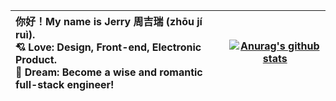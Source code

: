 | 你好！My name is Jerry 周吉瑞 (zhōu jí ruì).<br />💘 Love: Design, Front-end, Electronic Product.<br />🚀 Dream: Become a wise and romantic full-stack engineer! | [![Anurag's github stats](https://github-readme-stats.vercel.app/api?username=JERRY-Z-J-R&theme=vue&hide=contribs&show_icons=true&include_all_commits=true)](https://github.com/anuraghazra/github-readme-stats) |
| :----------------------------------------------------------- | ------------------------------------------------------------ |

